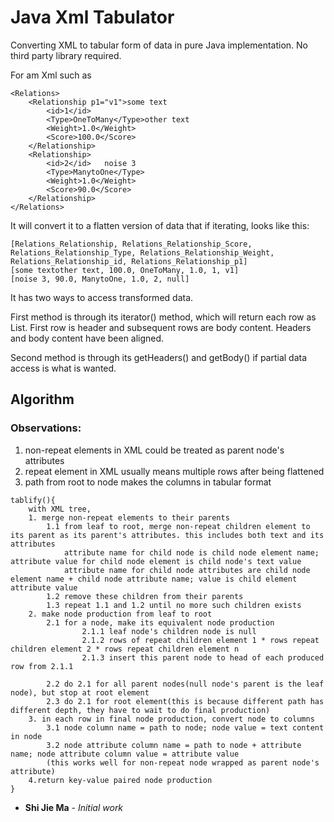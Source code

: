 # Java Xml Tabulator
Converting XML to tabular form of data in pure Java implementation. No third party library required.

For am Xml such as
```
<Relations>
	<Relationship p1="v1">some text
	    <id>1</id>
		<Type>OneToMany</Type>other text
		<Weight>1.0</Weight>
		<Score>100.0</Score>
	</Relationship>
	<Relationship>
		<id>2</id>   noise 3
		<Type>ManytoOne</Type>
		<Weight>1.0</Weight>
		<Score>90.0</Score>
	</Relationship>
</Relations>
```
It will convert it to a flatten version of data that if iterating, looks like this:
```
[Relations_Relationship, Relations_Relationship_Score, Relations_Relationship_Type, Relations_Relationship_Weight, Relations_Relationship_id, Relations_Relationship_p1]
[some textother text, 100.0, OneToMany, 1.0, 1, v1]
[noise 3, 90.0, ManytoOne, 1.0, 2, null]
```
It has two ways to access transformed data.

First method is through its iterator() method, which will return each row as List<String>. First row is header and subsequent rows are body content. Headers and body content have been aligned.

Second method is through its getHeaders() and getBody() if partial data access is what is wanted.

## Algorithm

### Observations:
1. non-repeat elements in XML could be treated as parent node's attributes
2. repeat element in XML usually means multiple rows after being flattened
3. path from root to node makes the columns in tabular format
```
tablify(){
    with XML tree,
    1. merge non-repeat elements to their parents
        1.1 from leaf to root, merge non-repeat children element to its parent as its parent's attributes. this includes both text and its attributes
            attribute name for child node is child node element name; attribute value for child node element is child node's text value
            attribute name for child node attributes are child node element name + child node attribute name; value is child element attribute value
        1.2 remove these children from their parents
        1.3 repeat 1.1 and 1.2 until no more such children exists
    2. make node production from leaf to root
        2.1 for a node, make its equivalent node production
                2.1.1 leaf node's children node is null
                2.1.2 rows of repeat children element 1 * rows repeat children element 2 * rows repeat children element n
                2.1.3 insert this parent node to head of each produced row from 2.1.1

        2.2 do 2.1 for all parent nodes(null node's parent is the leaf node), but stop at root element
        2.3 do 2.1 for root element(this is because different path has different depth, they have to wait to do final production)
    3. in each row in final node production, convert node to columns
        3.1 node column name = path to node; node value = text content in node
        3.2 node attribute column name = path to node + attribute name; node attribute column value = attribute value
        (this works well for non-repeat node wrapped as parent node's attribute)
    4.return key-value paired node production
}

```
* **Shi Jie Ma** - *Initial work*